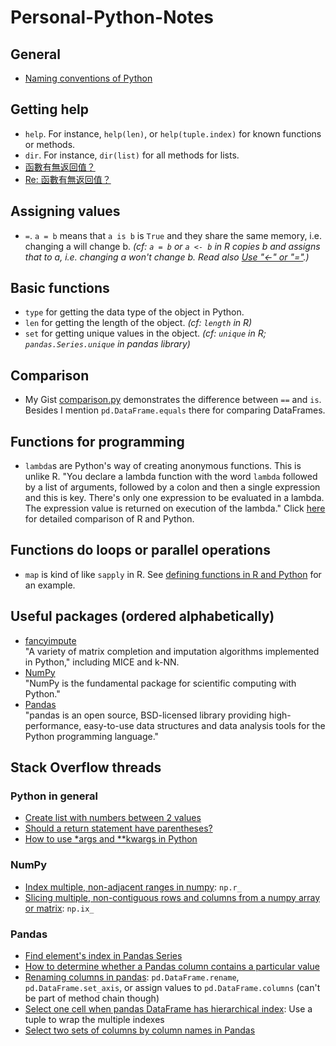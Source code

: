 # Personal-Python-Notes
## General
* [Naming conventions of Python](https://www.python.org/dev/peps/pep-0008/#naming-conventions)

## Getting help
* `help`. For instance, `help(len)`, or `help(tuple.index)` for known functions or methods.
* `dir`. For instance, `dir(list)` for all methods for lists.
* [函數有無返回值？](https://www.ptt.cc/bbs/Python/M.1514366821.A.326.html)
* [Re: 函數有無返回值？](https://www.ptt.cc/bbs/Python/M.1514546205.A.FEE.html)

## Assigning values
* `=`. `a = b` means that `a is b` is `True` and they share the same memory, i.e. changing a will change b. _(cf: `a = b` or `a <- b` in R copies b and assigns that to a, i.e. changing a won't change b. Read also [Use "<-" or "="](https://corytu.github.io/Coursera-R-Mentoring/use-equal-or-arrow.html).)_

## Basic functions
* `type` for getting the data type of the object in Python.
* `len` for getting the length of the object. _(cf: `length` in R)_
* `set` for getting unique values in the object. _(cf: `unique` in R; `pandas.Series.unique` in pandas library)_

## Comparison
* My Gist [comparison.py](https://gist.github.com/corytu/c4fbd7c330c8a33c45965c5cad16ab38) demonstrates the difference between `==` and `is`. Besides I mention `pd.DataFrame.equals` there for comparing DataFrames.

## Functions for programming
* `lambda`s are Python's way of creating anonymous functions. This is unlike R. "You declare a lambda function with the word `lambda` followed by a list of arguments, followed by a colon and then a single expression and this is key. There's only one expression to be evaluated in a lambda. The expression value is returned on execution of the lambda." Click [here](Defining_functions_in_R_and_Python.md) for detailed comparison of R and Python.

## Functions do loops or parallel operations
* `map` is kind of like `sapply` in R. See [defining functions in R and Python](Defining_functions_in_R_and_Python.md) for an example.

## Useful packages (ordered alphabetically)
* [fancyimpute](https://pypi.python.org/pypi/fancyimpute/0.3.0)<br>
"A variety of matrix completion and imputation algorithms implemented in Python," including MICE and k-NN.
* [NumPy](http://www.numpy.org)<br>
"NumPy is the fundamental package for scientific computing with Python."
* [Pandas](https://pandas.pydata.org)<br>
"pandas is an open source, BSD-licensed library providing high-performance, easy-to-use data structures and data analysis tools for the Python programming language."

## Stack Overflow threads
### Python in general
* [Create list with numbers between 2 values](https://stackoverflow.com/questions/18265935/python-create-list-with-numbers-between-2-values)
* [Should a return statement have parentheses?](https://stackoverflow.com/questions/4978567/should-a-return-statement-have-parentheses)
* [How to use \*args and \*\*kwargs in Python](https://www.saltycrane.com/blog/2008/01/how-to-use-args-and-kwargs-in-python/)

### NumPy
* [Index multiple, non-adjacent ranges in numpy](https://stackoverflow.com/questions/34188620/index-multiple-non-adjacent-ranges-in-numpy): `np.r_`
* [Slicing multiple, non-contiguous rows and columns from a numpy array or matrix](https://www.reddit.com/r/learnpython/comments/33buya/slicing_multiple_noncontiguous_rows_and_columns/): `np.ix_`

### Pandas
* [Find element's index in Pandas Series](https://stackoverflow.com/questions/18327624/find-elements-index-in-pandas-series)
* [How to determine whether a Pandas column contains a particular value](https://stackoverflow.com/questions/21319929/how-to-determine-whether-a-pandas-column-contains-a-particular-value)
* [Renaming columns in pandas](https://stackoverflow.com/questions/11346283/renaming-columns-in-pandas/46912050): `pd.DataFrame.rename`, `pd.DataFrame.set_axis`, or assign values to `pd.DataFrame.columns` (can't be part of method chain though)
* [Select one cell when pandas DataFrame has hierarchical index](https://stackoverflow.com/questions/35611786/select-one-cell-when-pandas-dataframe-has-hierarchical-index): Use a tuple to wrap the multiple indexes
* [Select two sets of columns by column names in Pandas](https://stackoverflow.com/questions/48356052/select-two-sets-of-columns-by-column-names-in-pandas)
